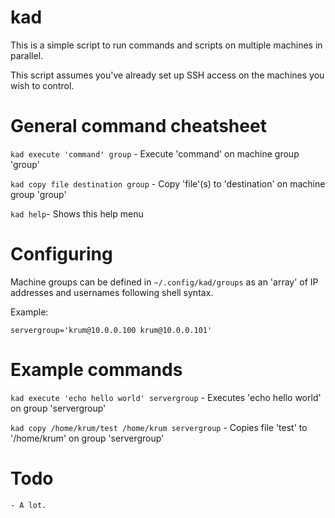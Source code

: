 # kad
This is a simple script to run commands and scripts on multiple machines in parallel.

This script assumes you've already set up SSH access on the machines you wish to control.

# General command cheatsheet

``kad execute 'command' group`` - Execute 'command' on machine group 'group'

``kad copy file destination group`` - Copy 'file'(s) to 'destination' on machine group 'group'

``kad help``- Shows this help menu

# Configuring

Machine groups can be defined in ``~/.config/kad/groups`` as an 'array' of IP addresses and usernames following shell syntax.

Example: 
```
servergroup='krum@10.0.0.100 krum@10.0.0.101'
```

# Example commands

``kad execute 'echo hello world' servergroup`` - Executes 'echo hello world' on group 'servergroup'

``kad copy /home/krum/test /home/krum servergroup`` - Copies file 'test' to '/home/krum' on group 'servergroup'

# Todo
```
- A lot.
```
